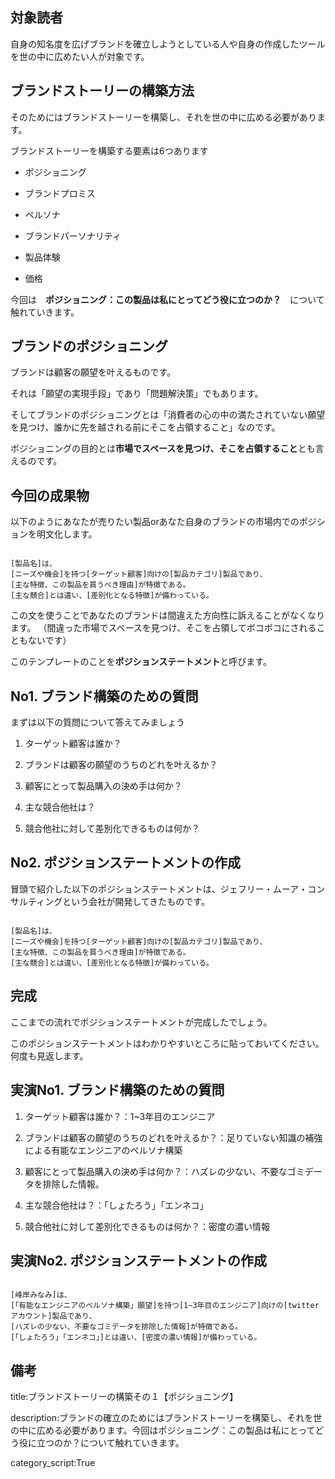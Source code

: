 



## 対象読者

自身の知名度を広げブランドを確立しようとしている人や自身の作成したツールを世の中に広めたい人が対象です。


## ブランドストーリーの構築方法

そのためにはブランドストーリーを構築し、それを世の中に広める必要があります。

ブランドストーリーを構築する要素は6つあります

- ポジショニング

- ブランドプロミス

- ペルソナ

- ブランドパーソナリティ

- 製品体験

- 価格

今回は　**ポジショニング：この製品は私にとってどう役に立つのか？**　について触れていきます。




## ブランドのポジショニング

ブランドは顧客の願望を叶えるものです。

それは「願望の実現手段」であり「問題解決策」でもあります。

そしてブランドのポジショニングとは「消費者の心の中の満たされていない願望を見つけ、誰かに先を越される前にそこを占領すること」なのです。

ポジショニングの目的とは**市場でスペースを見つけ、そこを占領すること**とも言えるのです。


## 今回の成果物

以下のようにあなたが売りたい製品orあなた自身のブランドの市場内でのポジションを明文化します。

<pre><code>
[製品名]は、
[ニーズや機会]を持つ[ターゲット顧客]向けの[製品カテゴリ]製品であり、
[主な特徴、この製品を買うべき理由]が特徴である。
[主な競合]とは違い、[差別化となる特徴]が備わっている。
</code></pre>

この文を使うことであなたのブランドは間違えた方向性に訴えることがなくなります。
（間違った市場でスペースを見つけ、そこを占領してボコボコにされることもないです）

このテンプレートのことを**ポジションステートメント**と呼びます。


## No1. ブランド構築のための質問

まずは以下の質問について答えてみましょう

1. ターゲット顧客は誰か？

1. ブランドは顧客の願望のうちのどれを叶えるか？

1. 顧客にとって製品購入の決め手は何か？

1. 主な競合他社は？

1. 競合他社に対して差別化できるものは何か？



## No2. ポジションステートメントの作成

冒頭で紹介した以下のポジションステートメントは、ジェフリー・ムーア・コンサルティングという会社が開発してきたものです。

<pre><code>
[製品名]は、
[ニーズや機会]を持つ[ターゲット顧客]向けの[製品カテゴリ]製品であり、
[主な特徴、この製品を買うべき理由]が特徴である。
[主な競合]とは違い、[差別化となる特徴]が備わっている。
</code></pre>



## 完成

ここまでの流れでポジションステートメントが完成したでしょう。

このポジションステートメントはわかりやすいところに貼っておいてください。何度も見返します。



## 実演No1. ブランド構築のための質問


1. ターゲット顧客は誰か？：1~3年目のエンジニア

2. ブランドは顧客の願望のうちのどれを叶えるか？：足りていない知識の補強による有能なエンジニアのペルソナ構築

3. 顧客にとって製品購入の決め手は何か？：ハズレの少ない、不要なゴミデータを排除した情報。

4. 主な競合他社は？：「しょたろう」「エンネコ」

5. 競合他社に対して差別化できるものは何か？：密度の濃い情報


## 実演No2. ポジションステートメントの作成


<pre><code>
[峰岸みなみ]は、
[「有能なエンジニアのペルソナ構築」願望]を持つ[1~3年目のエンジニア]向けの[twitterアカウント]製品であり、
[ハズレの少ない、不要なゴミデータを排除した情報]が特徴である。
[「しょたろう」「エンネコ」]とは違い、[密度の濃い情報]が備わっている。
</code></pre>



## 備考

title:ブランドストーリーの構築その１【ポジショニング】

description:ブランドの確立のためにはブランドストーリーを構築し、それを世の中に広める必要があります。今回はポジショニング：この製品は私にとってどう役に立つのか？について触れていきます。

category_script:True



